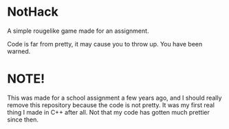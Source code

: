 # NotHack

A simple rougelike game made for an assignment.

Code is far from pretty, it may cause you to throw up. You have been warned.

# NOTE!

This was made for a school assignment a few years ago, and I should really remove this repository because the code is not pretty. It was my first real thing I made in C++ after all. Not that my code has gotten much prettier since then.
